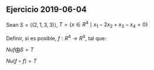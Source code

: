 ## Ejercicio 2019-06-04
Sean $S = \langle(2,1,3,3)\rangle$, $T=\{x\in R^4 \mid x_1-2x_2+x_3-x_4=0\}$

Definir, si es posible, $f : R^4 \to R^4$, tal que:

$Nuf \bigoplus S = T$

$Nu(f\circ f) = T$
